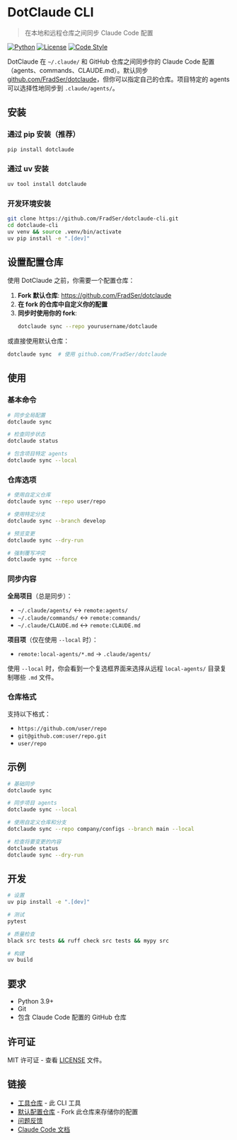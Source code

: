 # DotClaude CLI

> 在本地和远程仓库之间同步 Claude Code 配置

[![Python](https://img.shields.io/badge/python-3.9+-blue.svg)](https://www.python.org/downloads/)
[![License](https://img.shields.io/badge/license-MIT-green.svg)](LICENSE)
[![Code Style](https://img.shields.io/badge/code%20style-black-black.svg)](https://github.com/psf/black)

DotClaude 在 `~/.claude/` 和 GitHub 仓库之间同步你的 Claude Code 配置（agents、commands、CLAUDE.md）。默认同步 [github.com/FradSer/dotclaude](https://github.com/FradSer/dotclaude)，但你可以指定自己的仓库。项目特定的 agents 可以选择性地同步到 `.claude/agents/`。

## 安装

### 通过 pip 安装（推荐）
```bash
pip install dotclaude
```

### 通过 uv 安装
```bash
uv tool install dotclaude
```

### 开发环境安装
```bash
git clone https://github.com/FradSer/dotclaude-cli.git
cd dotclaude-cli
uv venv && source .venv/bin/activate
uv pip install -e ".[dev]"
```

## 设置配置仓库

使用 DotClaude 之前，你需要一个配置仓库：

1. **Fork 默认仓库**: https://github.com/FradSer/dotclaude
2. **在 fork 的仓库中自定义你的配置**
3. **同步时使用你的 fork**:
   ```bash
   dotclaude sync --repo yourusername/dotclaude
   ```

或直接使用默认仓库：
```bash
dotclaude sync  # 使用 github.com/FradSer/dotclaude
```

## 使用

### 基本命令

```bash
# 同步全局配置
dotclaude sync

# 检查同步状态
dotclaude status

# 包含项目特定 agents
dotclaude sync --local
```

### 仓库选项

```bash
# 使用自定义仓库
dotclaude sync --repo user/repo

# 使用特定分支
dotclaude sync --branch develop

# 预览变更
dotclaude sync --dry-run

# 强制覆写冲突
dotclaude sync --force
```

### 同步内容

**全局项目**（总是同步）：
- `~/.claude/agents/` ↔ `remote:agents/`
- `~/.claude/commands/` ↔ `remote:commands/`
- `~/.claude/CLAUDE.md` ↔ `remote:CLAUDE.md`

**项目项**（仅在使用 `--local` 时）：
- `remote:local-agents/*.md` → `.claude/agents/`

使用 `--local` 时，你会看到一个复选框界面来选择从远程 `local-agents/` 目录复制哪些 `.md` 文件。

### 仓库格式

支持以下格式：
- `https://github.com/user/repo`
- `git@github.com:user/repo.git`
- `user/repo`

## 示例

```bash
# 基础同步
dotclaude sync

# 同步项目 agents
dotclaude sync --local

# 使用自定义仓库和分支
dotclaude sync --repo company/configs --branch main --local

# 检查将要变更的内容
dotclaude status
dotclaude sync --dry-run
```

## 开发

```bash
# 设置
uv pip install -e ".[dev]"

# 测试
pytest

# 质量检查
black src tests && ruff check src tests && mypy src

# 构建
uv build
```

## 要求

- Python 3.9+
- Git
- 包含 Claude Code 配置的 GitHub 仓库

## 许可证

MIT 许可证 - 查看 [LICENSE](LICENSE) 文件。

## 链接

- [工具仓库](https://github.com/FradSer/dotclaude-cli) - 此 CLI 工具
- [默认配置仓库](https://github.com/FradSer/dotclaude) - Fork 此仓库来存储你的配置
- [问题反馈](https://github.com/FradSer/dotclaude-cli/issues)
- [Claude Code 文档](https://docs.anthropic.com/claude/docs)